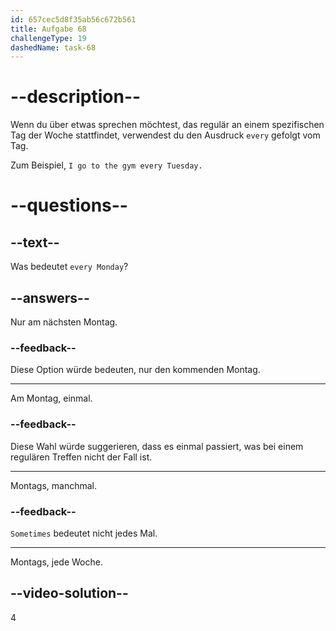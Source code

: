 ```yaml
---
id: 657cec5d8f35ab56c672b561
title: Aufgabe 68
challengeType: 19
dashedName: task-68
---
```


# --description--

Wenn du über etwas sprechen möchtest, das regulär an einem spezifischen Tag der Woche stattfindet, verwendest du den Ausdruck `every` gefolgt vom Tag.

Zum Beispiel, `I go to the gym every Tuesday.`

# --questions--

## --text--

Was bedeutet `every Monday`?

## --answers--

Nur am nächsten Montag.

### --feedback--

Diese Option würde bedeuten, nur den kommenden Montag.

---

Am Montag, einmal.

### --feedback--

Diese Wahl würde suggerieren, dass es einmal passiert, was bei einem regulären Treffen nicht der Fall ist.

---

Montags, manchmal.

### --feedback--

`Sometimes` bedeutet nicht jedes Mal.

---

Montags, jede Woche.

## --video-solution--

4
